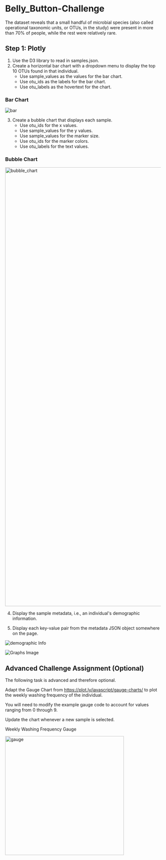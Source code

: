 # Belly_Button-Challenge
The dataset reveals that a small handful of microbial species (also called operational taxonomic units, or OTUs, in the study) were present in more than 70% of people, while the rest were relatively rare.

## Step 1: Plotly
1. Use the D3 library to read in samples.json.
2. Create a horizontal bar chart with a dropdown menu to display the top 10 OTUs found in that individual.
   - Use sample_values as the values for the bar chart.
   - Use otu_ids as the labels for the bar chart.
   - Use otu_labels as the hovertext for the chart.

### Bar Chart
![bar](https://user-images.githubusercontent.com/116124181/218005499-abca05be-2653-45e9-a57d-f02261bd3f77.png)


3. Create a bubble chart that displays each sample.
   - Use otu_ids for the x values.
   - Use sample_values for the y values.
   - Use sample_values for the marker size.
   - Use otu_ids for the marker colors.
   - Use otu_labels for the text values.

### Bubble Chart
<img width="1416" alt="bubble_chart" src="https://user-images.githubusercontent.com/116124181/218006099-a6eade79-148f-41fa-8087-fe598366962f.png">


4. Display the sample metadata, i.e., an individual's demographic information.

5. Display each key-value pair from the metadata JSON object somewhere on the page.

![demographic Info](https://user-images.githubusercontent.com/116124181/218005873-21513ed8-abe5-4035-95c1-c84da30a9a89.png)

![Graphs Image](https://user-images.githubusercontent.com/116124181/218005255-be45b1e6-1d5d-4fc8-ab63-6258856d81fb.png)


## Advanced Challenge Assignment (Optional)
The following task is advanced and therefore optional.

Adapt the Gauge Chart from https://plot.ly/javascript/gauge-charts/ to plot the weekly washing frequency of the individual.

You will need to modify the example gauge code to account for values ranging from 0 through 9.

Update the chart whenever a new sample is selected.

Weekly Washing Frequency Gauge

<img width="384" alt="gauge" src="https://user-images.githubusercontent.com/116124181/218005316-d1f1017e-8c77-4090-8dfe-e8aa7ce01111.png">

